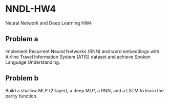 # NNDL-HW4
Neural Network and Deep Learning HW4

## Problem a
Implement Recurrent Neural Networks (RNN) and word embeddings with Airline Travel Information System (ATIS) dataset and achieve Spoken Language Understanding.

## Problem b
Build a shallow MLP (2-layer), a deep MLP, a RNN, and a LSTM to learn the parity function.
